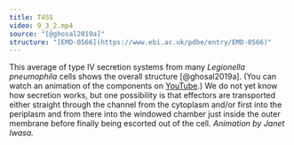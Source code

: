 ```yaml
---
title: T4SS
video: 9_3_2.mp4
source: "[@ghosal2019a]"
structure: "[EMD-0566](https://www.ebi.ac.uk/pdbe/entry/EMD-0566)"
---
```

This average of type IV secretion systems from many *Legionella pneumophila* cells shows the overall structure [@ghosal2019a]. (You can watch an animation of the components on [YouTube](https://youtu.be/mJk9xNdoTzQ).) We do not yet know how secretion works, but one possibility is that effectors are transported either straight through the channel from the cytoplasm and/or first into the periplasm and from there into the windowed chamber just inside the outer membrane before finally being escorted out of the cell. *Animation by Janet Iwasa.*

